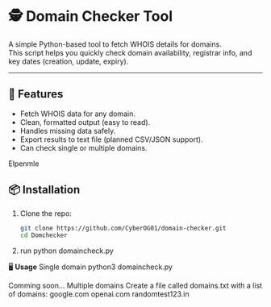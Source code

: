 # 🕵️ Domain Checker Tool

A simple Python-based tool to fetch WHOIS details for domains.  
This script helps you quickly check domain availability, registrar info, and key dates (creation, update, expiry).

---

## 🚀 Features
- Fetch WHOIS data for any domain.
- Clean, formatted output (easy to read).
- Handles missing data safely.
- Export results to text file (planned CSV/JSON support).
- Can check single or multiple domains.

Elpenmle 

## 📦 Installation

1. Clone the repo:
   ```bash
   git clone https://github.com/CyberOG01/domain-checker.git
   cd Domchecker
   
2. run
   python domaincheck.py
      
   
🖥 **Usage**
Single domain
python3 domaincheck.py
   
Comming soon...
Multiple domains
Create a file called domains.txt with a list of domains:
google.com
openai.com
randomtest123.in

